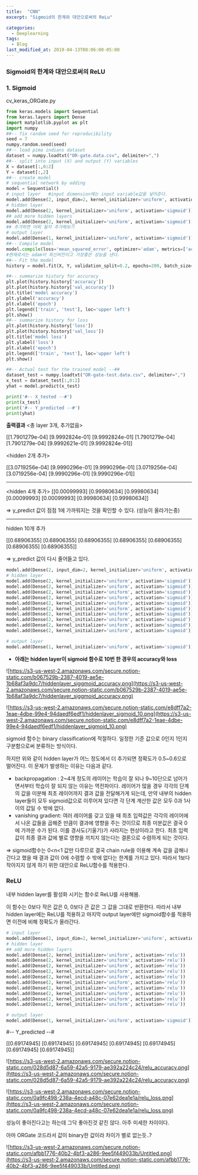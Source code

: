 ```yaml
---
title:  "CNN"
excerpt: "Sigmoid의 한계와 대안으로써의 ReLu"

categories:
  - Deeplearning
tags:
  - Blog
last_modified_at: 2019-04-13T08:06:00-05:00
---
```


### Sigmoid의 한계와  대안으로써의 ReLU

### 1. Sigmoid

cv_keras_ORGate.py

```python
from keras.models import Sequential
from keras.layers import Dense
import matplotlib.pyplot as plt
import numpy
##-- fix random seed for reproducibility
seed = 7
numpy.random.seed(seed)
##-- load pima indians dataset
dataset = numpy.loadtxt("OR-gate.data.csv", delimiter=",")
##-- split into input (X) and output (Y) variables
X = dataset[:,0:2]
Y = dataset[:,2]
##-- create model
# sequential network by adding
model = Sequential()
# input layer   #input dimension에는 input variable값을 넣어준다. 
model.add(Dense(2, input_dim=2, kernel_initializer='uniform', activation='sigmoid'))
# hidden layer
model.add(Dense(2, kernel_initializer='uniform', activation='sigmoid'))
## add more hidden layers
model.add(Dense(2, kernel_initializer='uniform', activation='sigmoid'))
## 추가하면 어찌 될지 추가해보기 
# output layer
model.add(Dense(1, kernel_initializer='uniform', activation='sigmoid'))
##-- Compile model
model.compile(loss='mean_squared_error', optimizer='adam', metrics=['accuracy'])
#현재로서는 adam이 최신버전이고 가장좋은 성능을 낸다.
##-- Fit the model
history = model.fit(X, Y, validation_split=0.2, epochs=200, batch_size=1, verbose=0)

##-- summarize history for accuracy
plt.plot(history.history['accuracy'])
plt.plot(history.history['val_accuracy'])
plt.title('model accuracy')
plt.ylabel('accuracy')
plt.xlabel('epoch')
plt.legend(['train', 'test'], loc='upper left')
plt.show()
##-- summarize history for loss
plt.plot(history.history['loss'])
plt.plot(history.history['val_loss'])
plt.title('model loss')
plt.ylabel('loss')
plt.xlabel('epoch')
plt.legend(['train', 'test'], loc='upper left')
plt.show()

##-- Actual test for the trained model --##
dataset_test = numpy.loadtxt("OR-gate-test.data.csv", delimiter=",")
x_test = dataset_test[:,0:2]
yhat = model.predict(x_test)

print('#-- X_tested --#')
print(x_test)
print('#-- Y_predicted --#')
print(yhat)
```

**출력결과**
<총 layer 3개, 추가없음>

[[1.7901279e-04]
[9.9992824e-01]
[9.9992824e-01]
[1.7901279e-04]
[1.7901279e-04]
[9.9992621e-01]
[9.9992824e-01]]

<hidden 2개 추가>

[[3.0719256e-04]
[9.9990296e-01]
[9.9990296e-01]
[3.0719256e-04]
[3.0719256e-04]
[9.9990296e-01]
[9.9990296e-01]]

---

<hidden 4개 추가>
[[0.00099993]
[0.99980634]
[0.99980634]
[0.00099993]
[0.00099993]
[0.99980634]
[0.99980634]]

=>  y_predict   값이 점점 1에 가까워지는 것을 확인할 수 있다. (성능이 올라가는중)

---

hidden 10개 추가

[[0.68906355]
[0.68906355]
[0.68906355]
[0.68906355]
[0.68906355]
[0.68906355]
[0.68906355]]

=>  y_predict   값이 다시 줄어들고 있다.

```python
model.add(Dense(2, input_dim=2, kernel_initializer='uniform', activation='sigmoid'))
# hidden layer
model.add(Dense(2, kernel_initializer='uniform', activation='sigmoid'))
model.add(Dense(2, kernel_initializer='uniform', activation='sigmoid'))
model.add(Dense(2, kernel_initializer='uniform', activation='sigmoid'))
model.add(Dense(2, kernel_initializer='uniform', activation='sigmoid'))
model.add(Dense(2, kernel_initializer='uniform', activation='sigmoid'))
model.add(Dense(2, kernel_initializer='uniform', activation='sigmoid'))
model.add(Dense(2, kernel_initializer='uniform', activation='sigmoid'))
model.add(Dense(2, kernel_initializer='uniform', activation='sigmoid'))
model.add(Dense(2, kernel_initializer='uniform', activation='sigmoid'))
model.add(Dense(2, kernel_initializer='uniform', activation='sigmoid'))

# output layer
model.add(Dense(1, kernel_initializer='uniform', activation='sigmoid'))
```

- **아래는 hidden layer이 sigmoid 함수로 10번 한 경우의 accuracy와 loss**

![https://s3-us-west-2.amazonaws.com/secure.notion-static.com/b067529b-2387-4019-ae5e-1b68af3a9dc7/hiddenlayer_siggmoid_accuracy.png](https://s3-us-west-2.amazonaws.com/secure.notion-static.com/b067529b-2387-4019-ae5e-1b68af3a9dc7/hiddenlayer_siggmoid_accuracy.png)

![https://s3-us-west-2.amazonaws.com/secure.notion-static.com/e8dff7a2-1eae-4dbe-99e4-94daedf6edf1/hiddenlayer_sigmoid_10.png](https://s3-us-west-2.amazonaws.com/secure.notion-static.com/e8dff7a2-1eae-4dbe-99e4-94daedf6edf1/hiddenlayer_sigmoid_10.png)

sigmoid 함수는 binary classification에 적절하다. 일정한 기준 값으로 0인지 1인지 구분함으로써 분류하는 방식이다. 

하지만 위와 같이 hidden layer가 어느 정도에서 더 추가되면 정확도가 0.5~0.6으로 떨어진다. 이 문제가 발생하는 이유는 다음과 같다. 

- backpropagation : 2~4개 정도의 레이어는 학습이 잘 되나 9~10단으로 넘어가면서부터 학습이 잘 되지 않는 이유는 역전파이다. 레이어가 많을 경우 각각의 단계의 값을 미분해 최초 레이어까지 결과 값을 전달해가게 되는데, 만약 내부의 hidden layer들이 모두 sigmoid값으로 이루어져 있다면 각 단계 계산한 값은 모두 0과 1사이의 값일 수 밖에 없다.
- vanishing gradient: 여러 레이어를 갖고 있을  때 최초 입력값은 각각의 레이어에서 나온 값들을 곱해준 만큼이 결과에 영향을 주는 것이므로 최종 미분값은 결국 0에 가까운 수가 된다. 이를 경사도(기울기)가 사라지는 현상이라고 한다. 최초 입력값이 최종 결과 값에 별로 영향을 끼치지 않는다는 결론으로 수렴하게 되는 것이다.

⇒ sigmoid함수는 0<n<1 값만 다루므로 결국 chain rule을 이용해 계속 값을 곱해나간다고 했을 때 결과 값이 0에 수렴할 수 밖에 없다는 한계를 가지고 있다. 따라서 1보다 작아지지 않게 하기 위한 대안으로 ReLU함수를 적용한다. 

### ReLU

내부 hidden layer를 활성화 시키는 함수로 ReLU를 사용해봄. 

이 함수는 0보다 작은 값은 0, 0보다 큰 값은 그 값을 그대로 반환한다. 따라서 내부 hidden layer에는 ReLU를 적용하고 마지막 output layer에만 sigmoid함수를 적용하면 이전에 비해 정확도가 올라간다. 

```python
# input layer
model.add(Dense(2, input_dim=2, kernel_initializer='uniform', activation='sigmoid'))
# hidden layer
## add more hidden layers
model.add(Dense(2, kernel_initializer='uniform', activation='relu'))
model.add(Dense(2, kernel_initializer='uniform', activation='relu'))
model.add(Dense(2, kernel_initializer='uniform', activation='relu'))
model.add(Dense(2, kernel_initializer='uniform', activation='relu'))
model.add(Dense(2, kernel_initializer='uniform', activation='relu'))
model.add(Dense(2, kernel_initializer='uniform', activation='relu'))
model.add(Dense(2, kernel_initializer='uniform', activation='relu'))
model.add(Dense(2, kernel_initializer='uniform', activation='relu'))
model.add(Dense(2, kernel_initializer='uniform', activation='relu'))
model.add(Dense(2, kernel_initializer='uniform', activation='relu'))

# output layer
model.add(Dense(1, kernel_initializer='uniform', activation='sigmoid'))
```

#-- Y_predicted --#

[[0.69174945]
[0.69174945]
[0.69174945]
[0.69174945]
[0.69174945]
[0.69174945]
[0.69174945]]

![https://s3-us-west-2.amazonaws.com/secure.notion-static.com/028d5d87-6a59-42a5-9179-ae392a224c24/relu_accuracy.png](https://s3-us-west-2.amazonaws.com/secure.notion-static.com/028d5d87-6a59-42a5-9179-ae392a224c24/relu_accuracy.png)

![https://s3-us-west-2.amazonaws.com/secure.notion-static.com/0a9fc498-238a-4ecd-a48c-07e62dea1e1a/relu_loss.png](https://s3-us-west-2.amazonaws.com/secure.notion-static.com/0a9fc498-238a-4ecd-a48c-07e62dea1e1a/relu_loss.png)

성능이 좋아진다고는 하는데 그닥 좋아진것 같진 않다. 아주 미세한 차이이다.

아마 ORGate 코드라서 값이 binary한 값이라 차이가 별로 없는듯..?

![https://s3-us-west-2.amazonaws.com/secure.notion-static.com/afbb1776-40b2-4bf3-a286-9ee5f449033b/Untitled.png](https://s3-us-west-2.amazonaws.com/secure.notion-static.com/afbb1776-40b2-4bf3-a286-9ee5f449033b/Untitled.png)
